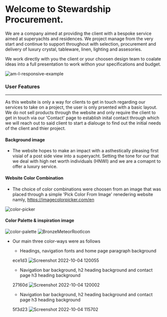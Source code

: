 
# Welcome to Stewardship Procurement.

We are a company aimed at providing the client with a bespoke service aimed at superyachts and residences.   We project manage from the very start and continue to support throughout with selection, procurement and delivery of luxury crystal, tableware, linen, lighting and assesories. 

We work directly with you the client or your choosen design team to coalate ideas into a full presentation to work withon your specifications and budget.




![am-I-responsive-example](https://user-images.githubusercontent.com/108287233/193788646-18c296fe-f1d2-46ee-b7f3-be4b445a6bce.png)


### User Features
________________________________________

As this website is only a way for clients to get in touch regarding our services to take on a project, the user is only prsented with a basic layout. We do not sell products through the website and only require the client to get in touch via our 'Contact' page to establish inital contact through which we will reach out to said client to start a dialouge to find out the initial needs of the client and thier project. 

#### Background image

 - The website hopes to make an impact with a asthestically pleasing first visial of a post side view into a superyacht. Setting the tone for our that we deal with high net worth individuals (HNWI) and we are a comapnt to offer a luxury service.
 
#### Website Color Combination

- The choice of color combinations were choosen from an image that was placed through a simple 'Pick Color From Image' renedering website namly, https://imagecolorpicker.com/en

![color-picker](https://user-images.githubusercontent.com/108287233/193792232-debbe407-91bc-4aca-8a72-bb58e28eb567.png)


#### Color Palette & inspiration image
![color-palette](https://user-images.githubusercontent.com/108287233/193802959-13e68bd3-2d72-4ebf-8c20-e528fa0f69ce.png)
![BronzeMeteorRootIcon](https://user-images.githubusercontent.com/108287233/193802872-2199bfa4-c5eb-49f0-bc47-1cd243ca5169.jpg)


- Our main three color-ways were as follows
   - Headings, navigation fonts and home page paragraph background 
  
  ece1d3
 ![Screenshot 2022-10-04 120055](https://user-images.githubusercontent.com/108287233/193802777-a4e51017-6e24-4f5b-a5ea-42fca521b3dd.png)

   - Navigation bar background, h2 heading background and contact page h3 heading background 
  
  27160d
![Screenshot 2022-10-04 120002](https://user-images.githubusercontent.com/108287233/193802630-6338633d-ede0-4ccb-81c8-5807745a9b34.png)

  - Navigation bar background, h2 heading background and contact page h3 heading background 
  
  5f3d23
![Screenshot 2022-10-04 115702](https://user-images.githubusercontent.com/108287233/193802491-0b7b0253-f9f9-4abb-8f3b-1a8ce82a6149.png)



 
